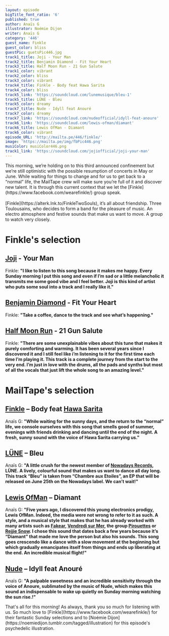 ```yaml
---
layout: episode
bigTitle_font_ratio: '6'
published: true
author: Anaïs G
illustrator: Noémie Dijon
writer: Anaïs G
category: '446'
guest_name: Finkle
guest_color: bliss
guestPic: guetsPic446.jpg
track1_title: Joji - Your Man
track2_title: Benjamin Diamond - Fit Your Heart
track3_title: Half Moon Run - 21 Gun Salute
track1_color: vibrant
track2_color: bliss
track3_color: vibrant
track4_title: Finkle - Body feat Hawa Sarita
track4_color: bliss
track5_link: 'https://soundcloud.com/lunemusique/bleu-1'
track5_title: LÜNE - Bleu
track5_color: dreamy
track7_title: Nude - Idyll feat Anouré
track7_color: dreamy
track7_link: 'https://soundcloud.com/nudeofficial/idyll-feat-anoure'
track6_link: 'https://soundcloud.com/lewis-ofman/diamant'
track6_title: Lewis OfMan - Diamant
track6_color: vibrant
episode_URL: 'http://mailta.pe/446/finkle/'
image: 'https://mailta.pe/img/fbPic446.png'
musiColor: musiColor446.png
track1_link: 'https://soundcloud.com/jojiofficial/joji-your-man'
---
```

<p id="introduction">This morning, we’re holding on to this third announced confinement but we’re still optimistic with the possible resumption of concerts in May or June. While waiting for things to change and for us to get back to a “normal” life, the MailTape crew will make sure you’re full of it and discover new talent. It is through this current context that we let the [Finkle](https://www.facebook.com/wearefinkle/) group speak.
<br><br>
[Finkle](https://alterk.lnk.to/FinkleTwoSouls), it’s all about friendship. Three Toulousains, who decides to form a band for the pleasure of music. An electro atmosphere and festive sounds that make us want to move. A group to watch very closely.
</p>

# Finkle's selection

## [Joji](https://soundcloud.com/jojiofficial) - Your Man 
Finkle: **"**I like to listen to this song because it makes me happy. Every Sunday morning I put this song and even if I’m sad or a little melancholic it transmits me some good vibe and I feel better. Joji is this kind of artist who puts some soul into a track and I really like it.**"**

## [Benjamin Diamond](https://soundcloud.com/benjamin-diamond) - Fit Your Heart 
Finkle: **"**Take a coffee, dance to the track and see what’s happening.**"**

## [Half Moon Run](https://soundcloud.com/halfmoonrun) - 21 Gun Salute
Finkle: **"**There are some unexplainable vibes about this tune that makes it purely comforting and warming. It has been several years since I discovered it and I still feel like i’m listening to it for the first time each time I’m playing it. This track is a complete journey from the start to the very end. I’m just in love with the drums, all the pads and synths but most of all the vocals that just lift the whole song to an amazing level.**"**

# MailTape's selection

## [Finkle](https://www.facebook.com/wearefinkle/) – Body feat [Hawa Sarita](https://www.facebook.com/hawasaritamusic/)
Anaïs G: **"**While waiting for the sunny days, and the return to the “normal” life, we console ourselves with this song that smells good of summer, evenings with friends drinking and dancing until the end of the night. A fresh, sunny sound with the voice of Hawa Sarita carrying us.**"**

## [LÜNE](https://soundcloud.com/lunemusique) – Bleu
Anaïs G: **"**A little crush for the newest member of [Nowadays Records](https://soundcloud.com/nowadays-records), LÜNE. A lively, colourful sound that makes us want to dance all day long. This track “Bleu” is taken from “Chambre aux Etoiles”, an EP that will be released on June 25th on the Nowadays label. We can’t wait!**"**

## [Lewis OfMan](https://soundcloud.com/lewis-ofman) – Diamant
Anaïs G: **"**Five years ago, I discovered this young electronics prodigy, Lewis OfMan. Indeed, the media were not wrong to refer to it as such. A style, and a musical style that makes that he has already worked with many artists such as [Fakear](https://soundcloud.com/fakear), [Vendredi sur Mer](https://soundcloud.com/vendredisurmer), the group [Pirouettes](http://thepirouettes.fr/) or [Rejjie Snow](https://www.facebook.com/RejjieSnow/). I chose this sound that dates back a few years because it’s “Diamant” that made me love the person but also his sounds. This song goes crescendo like a dance with a slow movement at the beginning but which gradually emancipates itself from things and ends up liberating at the end. An incredible musical flight!**"**

## [Nude](https://nudemusique.com/) – Idyll feat Anouré
Anaïs G: **"**A palpable sweetness and an incredible sensitivity through the voice of Anoure, sublimated by the music of Nude, which makes this sound an indispensable to wake up quietly on Sunday morning watching the sun rise.!**"**

<p id="outroduction">That's all for this morning! As always, thank you so much for listening with us. So much love to  [Finkle](https://www.facebook.com/wearefinkle/) for their fantastic Sunday selections and to [Noémie Dijon](https://noemiedijon.tumblr.com/tagged/illustration) for this episode's psychedelic illustration.</p>
